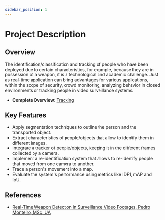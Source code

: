 ```yaml
---
sidebar_position: 1
---
```


# Project Description

## Overview

The identification/classification and tracking of people who have been deployed
due to certain characteristics, for example, because they are in possession of a weapon, it is a
technological and academic challenge. Just as real-time application can bring
advantages for various applications, within the scope of security, crowd monitoring,
analyzing behavior in closed environments or tracking people in
video surveillance systems.

- **Complete Overview**: [Tracking](../../static/documents/04%20Tracking.pdf)

## Key Features

- Apply segmentation techniques to outline the person and the transported object.
- Extract characteristics of people/objects that allow to identify them in different images.
- Integrate a tracker of people/objects, keeping it in the different frames collected by a camera.
- Implement a re-identification system that allows to re-identify people that moved from one camera to another.
- Trace a person's movement into a map.
- Evaluate the system's performance using metrics like IDF1, mAP and IoU.

## References

- [Real-Time Weapon Detection in Surveillance Video Footages, Pedro Monteiro, MSc, UA](https://ria.ua.pt/handle/10773/42918)

